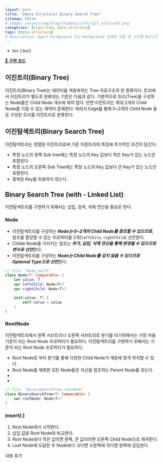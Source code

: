 ```yaml
---
layout: post
title: "[Data Structure] Binary Search Tree"
sitemap: false
# image: /assets/img/blog/thumbnail/etc/git_section07.png
categories: [algorithm, data-structure]
tags: [data-structure]
# description: App이 Foreground 또는 Background 상태에 있을 때 시스템 Notification에 응답하고 기타 중요 시스템관련 이벤트를 처리한다.
---
```


* toc
{:toc}

[**📌 구현 코드**](https://github.com/tjdrb3807/Data_Structure/tree/main/Tree/BinarySearchTree)   

## 이진트리(Binary Tree)
이진트리(Binary Tree)는 데이터를 계층화하는 Tree 자료구조의 한 종류이다.
트리에서 이진트리가 별도로 분류되는 기준은 다음과 같다.
기본적으로 트리(Tree)를 구성하는 Node들은 Child Node 개수에 제약 없다. 반면 이진트리는 최대 2개의 Child Node를 가질 수 있는 제약이 존재한다. 따라서 Edge를 통해 0~2개의 Child Node 들로 구성된 트리를 이진트리로 분류한다.


## 이진탐색트리(Binary Search Tree)
이진탐색트리는 정렬된 이진트리로써 기존 이존트리의 특징에 추가적인 조건이 담긴다.
* 특정 노드의 왼쪽 Sub tree에는 특정 노드의 Key 값보다 작은 Key가 있는 노드만 포함된다.
* 특정 노드의 오른쪽 Sub Tree에는 특정 노드의 Key 값보다 큰 Key가 있는 노드만 포함된다.
* 중복된 Key를 허용하지 않는다.

## Binary Search Tree (with - Linked List)
이진탐색트리를 구현하기 위해서는 삽입, 검색, 삭제 연산을 필요로 한다.

### Node   
* 이진탐색트리를 구성하는 ***Node는 0~2개의 Child Node를 참조할 수 있으므로***, 참조를 할당할 수 있는 프로퍼티를 2개(`leftChile`, `rightChild`) 선언한다.
* Childe Node를 가리키는 참조는 ***추가, 삽입, 삭제 연산을 통해 변경될 수 있으므로 변수로 선언***한다.
* 이진탐색트리를 구성하는 ***Node는 Child Node를 갖지 않을 수 있으므로 Optional Type으로 선언***한다.

~~~swift
// file: "Node.swift"
class Node<T: Comparable> {
    let value: T
    var leftChild: Node<T>?
    var rightChild: Node<T>?

    init(value: T) {
        self.value = value
    }
}
~~~

### RootNode
이진탐색트리에서 왼쪽 서브트리나 오른쪽 서브트리로 분기를 타기위해서는 가장 처음 기준이 되는 Root Node 프로퍼티가 필요하다. 
이진탐색트리를 구현하기 위해서는 기준이 되는 Root Node 프로퍼티가 필요하다. 
* Root Node로 부터 분기를 통해 다양한 Child Node가 계층에 맞게 위치할 수 있다.
* Root Node를 제외한 모든 Node들은 자신을 참조하는 Parent Node를 갖는다.
* 
* 
~~~swift
// file: "BinarySearchTree.rootNode"
class BinarySearchTree<T: Comparable> {
    var rootNode: Node<T>?
}
~~~


### insert(:)
1. Root Node에서 시작한다.
2. 삽입 값을 Root Node와 비교한다.
3. Root Node보다 작은 값이면 왼쪽, 큰 값이라면 오른쪽 Child Node으로 재귀한다.
4. Leaf Node에 도달한 후 Node보다 크다면 오른쪽에 작다면 왼쪽에 삽입한다.


내용 추가

